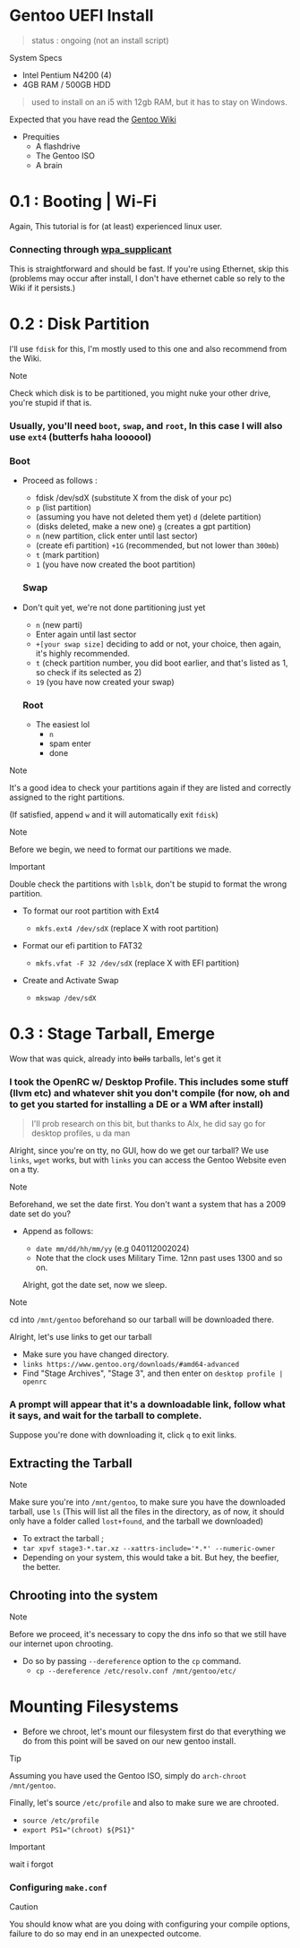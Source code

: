 # Gentoo UEFI Install 
> status : ongoing
> (not an install script)



System Specs
- Intel Pentium N4200 (4)
- 4GB RAM / 500GB HDD

> used to install on an i5 with 12gb RAM, but it has to stay on Windows.

Expected that you have read the [Gentoo Wiki](
https://wiki.gentoo.org/wiki/Handbook:AMD64/Installation/About)

* Prequities
    - A flashdrive
    - The Gentoo ISO
    - A brain
 

# 0.1 : Booting | Wi-Fi
Again, This tutorial is for (at least) experienced linux user.

### Connecting through [wpa_supplicant](https://wiki.archlinux.org/title/Wpa_supplicant)

This is straightforward and should be fast. If you're using Ethernet, skip this (problems may occur after install, I don't have ethernet cable so rely to the Wiki if it persists.)

# 0.2 : Disk Partition
I'll use `fdisk` for this, I'm mostly used to this one and also recommend from the Wiki.

> [!NOTE]
> Check which disk is to be partitioned, you might nuke your other drive, you're stupid if that is.

### Usually, you'll need `boot`, `swap`, and `root`, In this case I will also use `ext4` (butterfs haha loooool)

### Boot
- Proceed as follows :
   - fdisk /dev/sdX (substitute X from the disk of your pc)
    - `p` (list partition)
    - (assuming you have not deleted them yet) `d` (delete partition)
    - (disks deleted, make a new one) `g` (creates a gpt partition)
    - `n` (new partition, click enter until last sector)
    - (create efi partition) `+1G` (recommended, but not lower than `300mb`)
    - `t` (mark partition)
    - `1` (you have now created the boot partition)

  ### Swap
- Don't quit yet, we're not done partitioning just yet
   - `n` (new parti)
   - Enter again until last sector
   - `+[your swap size]` deciding to add or not, your choice, then again, it's highly recommended.
   - `t` (check partition number, you did boot earlier, and that's listed as 1, so check if its selected as 2)
   - `19` (you have now created your swap)

  ### Root
  - The easiest lol
    - `n`
    - spam enter
    - done

>[!NOTE]
> It's a good idea to check your partitions again if they are listed and correctly assigned to the right partitions.

(If satisfied, append `w` and it will automatically exit `fdisk`)

>[!NOTE]
> Before we begin, we need to format our partitions we made.

> [!IMPORTANT]
> Double check the partitions with `lsblk`, don't be stupid to format the wrong partition.

- To format our root partition with Ext4
   - `mkfs.ext4 /dev/sdX` (replace X with root partition)
     
- Format our efi partition to FAT32
  - `mkfs.vfat -F 32 /dev/sdX` (replace X with EFI partition)
 
- Create and Activate Swap
   - `mkswap /dev/sdX`

# 0.3 : Stage Tarball, Emerge
Wow that was quick, already into ~~balls~~ tarballs, let's get it 

### I took the OpenRC w/ Desktop Profile. This includes some stuff (llvm etc) and whatever shit you don't compile (for now, oh and to get you started for installing a DE or a WM after install)
> I'll prob research on this bit, but thanks to Alx, he did say go for desktop profiles, u da man

Alright, since you're on tty, no GUI, how do we get our tarball? We use `links`, `wget` works, but with `links` you can access the Gentoo Website even on a tty.

>[!NOTE]
> Beforehand, we set the date first. You don't want a system that has a 2009 date set do you?

- Append as follows:
   - `date mm/dd/hh/mm/yy` (e.g 040112002024)
   - Note that the clock uses Military Time. 12nn past uses 1300 and so on.

  Alright, got the date set, now we sleep.

>[!NOTE]
>cd into `/mnt/gentoo` beforehand so our tarball will be downloaded there.

 Alright, let's use links to get our tarball

 - Make sure you have changed directory.
 -  `links https://www.gentoo.org/downloads/#amd64-advanced`
 -  Find "Stage Archives", "Stage 3", and then enter on `desktop profile | openrc`

   ### A prompt will appear that it's a downloadable link, follow what it says, and wait for the tarball to complete.

   Suppose you're done with downloading it, click `q` to exit links.

## Extracting the Tarball
  >[!NOTE]
> Make sure you're into `/mnt/gentoo`, to make sure you have the downloaded tarball, use `ls` (This will list all the files in the directory, as of now, it should only have a folder called `lost+found`, and the tarball we downloaded)

  - To extract the tarball ;
  - `tar xpvf stage3-*.tar.xz --xattrs-include='*.*' --numeric-owner`
  - Depending on your system, this would take a bit. But hey, the beefier, the better.

## Chrooting into the system
>[!NOTE]
> Before we proceed, it's necessary to copy the dns info so that we still have our internet upon chrooting.

- Do so by passing `--dereference` option to the `cp` command.
  - `cp --dereference /etc/resolv.conf /mnt/gentoo/etc/`

# Mounting Filesystems
- Before we chroot, let's mount our filesystem first do that everything we do from this point will be saved on our new gentoo install.

> [!TIP]
> Assuming you have used the Gentoo ISO, simply do `arch-chroot /mnt/gentoo`.

  
  Finally, let's source `/etc/profile` and also to make sure we are chrooted.

  
  - `source /etc/profile`
  - `export PS1="(chroot) ${PS1}"`

> [!IMPORTANT]
> wait i forgot
  

### Configuring `make.conf`

>[!CAUTION]
> You should know what are you doing with configuring your compile options, failure to do so may end in an unexpected outcome.


    

